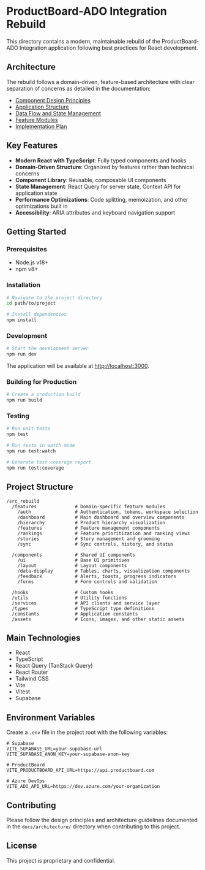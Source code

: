 # ProductBoard-ADO Integration Rebuild

This directory contains a modern, maintainable rebuild of the ProductBoard-ADO Integration application following best practices for React development.

## Architecture

The rebuild follows a domain-driven, feature-based architecture with clear separation of concerns as detailed in the documentation:

- [Component Design Principles](../docs/architecture/COMPONENT_DESIGN_PRINCIPLES.md)
- [Application Structure](../docs/architecture/APPLICATION_STRUCTURE.md)
- [Data Flow and State Management](../docs/architecture/DATA_FLOW_AND_STATE.md)
- [Feature Modules](../docs/architecture/FEATURE_MODULES.md)
- [Implementation Plan](../docs/architecture/IMPLEMENTATION_PLAN.md)

## Key Features

- **Modern React with TypeScript**: Fully typed components and hooks
- **Domain-Driven Structure**: Organized by features rather than technical concerns
- **Component Library**: Reusable, composable UI components
- **State Management**: React Query for server state, Context API for application state
- **Performance Optimizations**: Code splitting, memoization, and other optimizations built in
- **Accessibility**: ARIA attributes and keyboard navigation support

## Getting Started

### Prerequisites

- Node.js v18+
- npm v8+

### Installation

```bash
# Navigate to the project directory
cd path/to/project

# Install dependencies
npm install
```

### Development

```bash
# Start the development server
npm run dev
```

The application will be available at [http://localhost:3000](http://localhost:3000).

### Building for Production

```bash
# Create a production build
npm run build
```

### Testing

```bash
# Run unit tests
npm test

# Run tests in watch mode
npm run test:watch

# Generate test coverage report
npm run test:coverage
```

## Project Structure

```
/src_rebuild
  /features              # Domain-specific feature modules
    /auth                # Authentication, tokens, workspace selection
    /dashboard           # Main dashboard and overview components
    /hierarchy           # Product hierarchy visualization 
    /features            # Feature management components
    /rankings            # Feature prioritization and ranking views
    /stories             # Story management and grooming
    /sync                # Sync controls, history, and status
  
  /components            # Shared UI components
    /ui                  # Base UI primitives
    /layout              # Layout components
    /data-display        # Tables, charts, visualization components
    /feedback            # Alerts, toasts, progress indicators
    /forms               # Form controls and validation
  
  /hooks                 # Custom hooks
  /utils                 # Utility functions
  /services              # API clients and service layer
  /types                 # TypeScript type definitions
  /constants             # Application constants
  /assets                # Icons, images, and other static assets
```

## Main Technologies

- React
- TypeScript
- React Query (TanStack Query)
- React Router
- Tailwind CSS
- Vite
- Vitest
- Supabase

## Environment Variables

Create a `.env` file in the project root with the following variables:

```
# Supabase
VITE_SUPABASE_URL=your-supabase-url
VITE_SUPABASE_ANON_KEY=your-supabase-anon-key

# ProductBoard
VITE_PRODUCTBOARD_API_URL=https://api.productboard.com

# Azure DevOps
VITE_ADO_API_URL=https://dev.azure.com/your-organization
```

## Contributing

Please follow the design principles and architecture guidelines documented in the `docs/architecture/` directory when contributing to this project.

## License

This project is proprietary and confidential.
